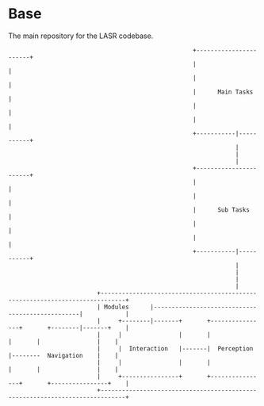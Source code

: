 # Base
The main repository for the LASR codebase.

                                                        +-----------------------+                           
                                                        |                       |                           
                                                        |                       |                           
                                                        |      Main Tasks       |                           
                                                        |                       |                           
                                                        |                       |                           
                                                        +-----------|-----------+                           
                                                                    |                                       
                                                                    |                                       
                                                                    |                                       
                                                        +-----------------------+                           
                                                        |                       |                           
                                                        |                       |                           
                                                        |      Sub Tasks        |                           
                                                        |                       |                           
                                                        |                       |                           
                                                        +-----------|-----------+                           
                                                                    |                                       
                                                                    |                                       
                                                                    |                                       
                                                                    |                                       
                             +-----------------------------------------------------------------------------+
                             | Modules      |-------------------------------------------------|            |
                             |     +--------|-------+       +----------------+       +--------|-------+    |
                             |     |                |       |                |       |                |    |
                             |     |  Interaction   |-------|  Perception    |--------  Navigation    |    |
                             |     |                |       |                |       |                |    |
                             |     +----------------+       +----------------+       +----------------+    |
                             +-----------------------------------------------------------------------------+
                                                                                                            
                                                                                                            
                                                                                                            
                                                                                                            
